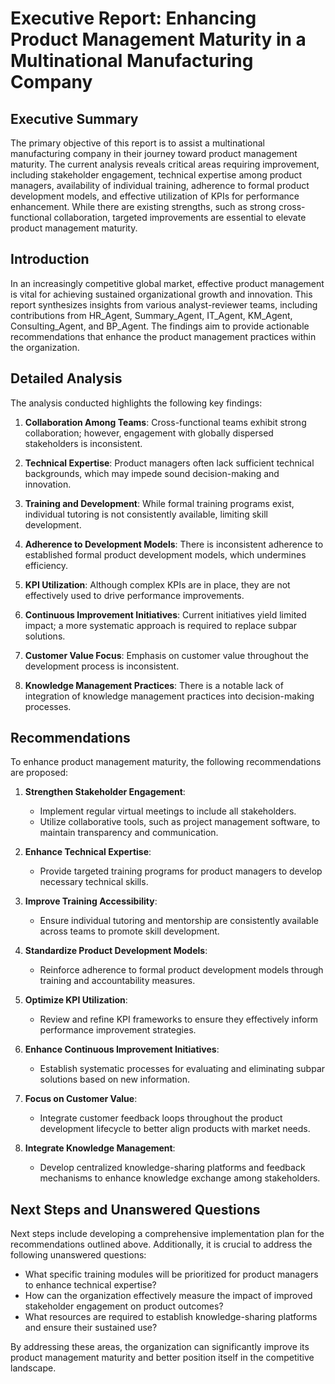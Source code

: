 # Executive Report: Enhancing Product Management Maturity in a Multinational Manufacturing Company

## Executive Summary

The primary objective of this report is to assist a multinational manufacturing company in their journey toward product management maturity. The current analysis reveals critical areas requiring improvement, including stakeholder engagement, technical expertise among product managers, availability of individual training, adherence to formal product development models, and effective utilization of KPIs for performance enhancement. While there are existing strengths, such as strong cross-functional collaboration, targeted improvements are essential to elevate product management maturity.

## Introduction

In an increasingly competitive global market, effective product management is vital for achieving sustained organizational growth and innovation. This report synthesizes insights from various analyst-reviewer teams, including contributions from HR_Agent, Summary_Agent, IT_Agent, KM_Agent, Consulting_Agent, and BP_Agent. The findings aim to provide actionable recommendations that enhance the product management practices within the organization.

## Detailed Analysis

The analysis conducted highlights the following key findings:

1. **Collaboration Among Teams**: Cross-functional teams exhibit strong collaboration; however, engagement with globally dispersed stakeholders is inconsistent.
   
2. **Technical Expertise**: Product managers often lack sufficient technical backgrounds, which may impede sound decision-making and innovation.

3. **Training and Development**: While formal training programs exist, individual tutoring is not consistently available, limiting skill development.

4. **Adherence to Development Models**: There is inconsistent adherence to established formal product development models, which undermines efficiency.

5. **KPI Utilization**: Although complex KPIs are in place, they are not effectively used to drive performance improvements.

6. **Continuous Improvement Initiatives**: Current initiatives yield limited impact; a more systematic approach is required to replace subpar solutions.

7. **Customer Value Focus**: Emphasis on customer value throughout the development process is inconsistent.

8. **Knowledge Management Practices**: There is a notable lack of integration of knowledge management practices into decision-making processes.

## Recommendations

To enhance product management maturity, the following recommendations are proposed:

1. **Strengthen Stakeholder Engagement**:
   - Implement regular virtual meetings to include all stakeholders.
   - Utilize collaborative tools, such as project management software, to maintain transparency and communication.

2. **Enhance Technical Expertise**:
   - Provide targeted training programs for product managers to develop necessary technical skills.

3. **Improve Training Accessibility**:
   - Ensure individual tutoring and mentorship are consistently available across teams to promote skill development.

4. **Standardize Product Development Models**:
   - Reinforce adherence to formal product development models through training and accountability measures.

5. **Optimize KPI Utilization**:
   - Review and refine KPI frameworks to ensure they effectively inform performance improvement strategies.

6. **Enhance Continuous Improvement Initiatives**:
   - Establish systematic processes for evaluating and eliminating subpar solutions based on new information.

7. **Focus on Customer Value**:
   - Integrate customer feedback loops throughout the product development lifecycle to better align products with market needs.

8. **Integrate Knowledge Management**:
   - Develop centralized knowledge-sharing platforms and feedback mechanisms to enhance knowledge exchange among stakeholders.

## Next Steps and Unanswered Questions

Next steps include developing a comprehensive implementation plan for the recommendations outlined above. Additionally, it is crucial to address the following unanswered questions:
- What specific training modules will be prioritized for product managers to enhance technical expertise?
- How can the organization effectively measure the impact of improved stakeholder engagement on product outcomes?
- What resources are required to establish knowledge-sharing platforms and ensure their sustained use?

By addressing these areas, the organization can significantly improve its product management maturity and better position itself in the competitive landscape.